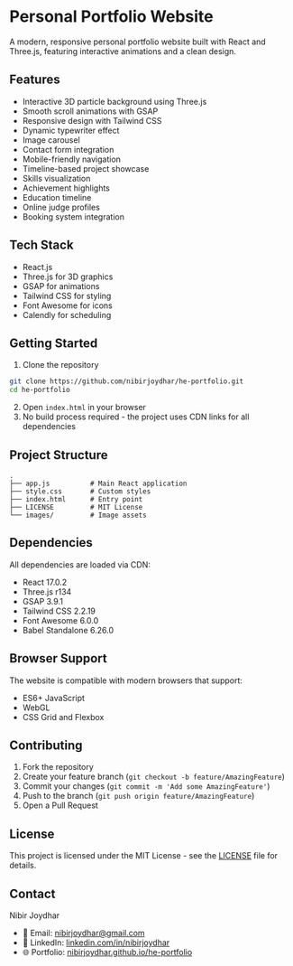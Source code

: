 # Personal Portfolio Website

A modern, responsive personal portfolio website built with React and Three.js, featuring interactive animations and a clean design.

## Features

- Interactive 3D particle background using Three.js
- Smooth scroll animations with GSAP
- Responsive design with Tailwind CSS
- Dynamic typewriter effect
- Image carousel
- Contact form integration
- Mobile-friendly navigation
- Timeline-based project showcase
- Skills visualization
- Achievement highlights
- Education timeline
- Online judge profiles
- Booking system integration

## Tech Stack

- React.js
- Three.js for 3D graphics
- GSAP for animations
- Tailwind CSS for styling
- Font Awesome for icons
- Calendly for scheduling

## Getting Started

1. Clone the repository
```bash
git clone https://github.com/nibirjoydhar/he-portfolio.git
cd he-portfolio
```

2. Open `index.html` in your browser
3. No build process required - the project uses CDN links for all dependencies

## Project Structure

```
.
├── app.js          # Main React application
├── style.css       # Custom styles
├── index.html      # Entry point
├── LICENSE         # MIT License
└── images/         # Image assets
```

## Dependencies

All dependencies are loaded via CDN:
- React 17.0.2
- Three.js r134
- GSAP 3.9.1
- Tailwind CSS 2.2.19
- Font Awesome 6.0.0
- Babel Standalone 6.26.0

## Browser Support

The website is compatible with modern browsers that support:
- ES6+ JavaScript
- WebGL
- CSS Grid and Flexbox

## Contributing

1. Fork the repository
2. Create your feature branch (`git checkout -b feature/AmazingFeature`)
3. Commit your changes (`git commit -m 'Add some AmazingFeature'`)
4. Push to the branch (`git push origin feature/AmazingFeature`)
5. Open a Pull Request

## License

This project is licensed under the MIT License - see the [LICENSE](LICENSE) file for details.

## Contact

Nibir Joydhar

- 📧 Email: [nibirjoydhar@gmail.com](mailto:nibirjoydhar@gmail.com)
- 💼 LinkedIn: [linkedin.com/in/nibirjoydhar](https://linkedin.com/in/nibirjoydhar)
- 🌐 Portfolio: [nibirjoydhar.github.io/he-portfolio](https://nibirjoydhar.github.io/he-portfolio)
